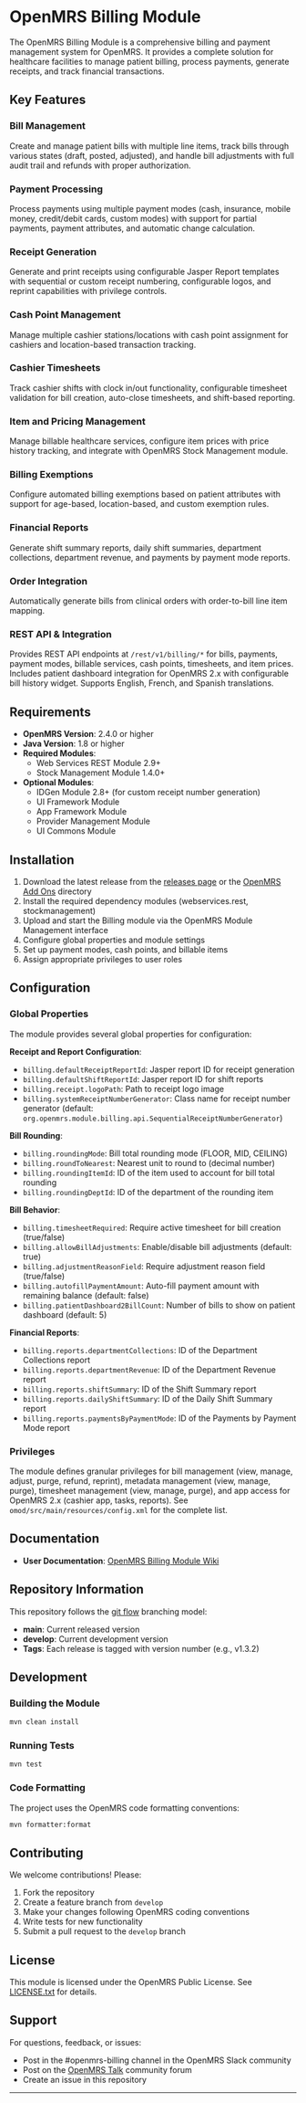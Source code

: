 # OpenMRS Billing Module

The OpenMRS Billing Module is a comprehensive billing and payment management system for OpenMRS. It provides a complete solution for healthcare facilities to manage patient billing, process payments, generate receipts, and track financial transactions.

## Key Features

### Bill Management

Create and manage patient bills with multiple line items, track bills through various states (draft, posted, adjusted), and handle bill adjustments with full audit trail and refunds with proper authorization.

### Payment Processing

Process payments using multiple payment modes (cash, insurance, mobile money, credit/debit cards, custom modes) with support for partial payments, payment attributes, and automatic change calculation.

### Receipt Generation

Generate and print receipts using configurable Jasper Report templates with sequential or custom receipt numbering, configurable logos, and reprint capabilities with privilege controls.

### Cash Point Management

Manage multiple cashier stations/locations with cash point assignment for cashiers and location-based transaction tracking.

### Cashier Timesheets

Track cashier shifts with clock in/out functionality, configurable timesheet validation for bill creation, auto-close timesheets, and shift-based reporting.

### Item and Pricing Management

Manage billable healthcare services, configure item prices with price history tracking, and integrate with OpenMRS Stock Management module.

### Billing Exemptions

Configure automated billing exemptions based on patient attributes with support for age-based, location-based, and custom exemption rules.

### Financial Reports

Generate shift summary reports, daily shift summaries, department collections, department revenue, and payments by payment mode reports.

### Order Integration

Automatically generate bills from clinical orders with order-to-bill line item mapping.

### REST API & Integration

Provides REST API endpoints at `/rest/v1/billing/*` for bills, payments, payment modes, billable services, cash points, timesheets, and item prices. Includes patient dashboard integration for OpenMRS 2.x with configurable bill history widget. Supports English, French, and Spanish translations.

## Requirements

- **OpenMRS Version**: 2.4.0 or higher
- **Java Version**: 1.8 or higher
- **Required Modules**:
  - Web Services REST Module 2.9+
  - Stock Management Module 1.4.0+
- **Optional Modules**:
  - IDGen Module 2.8+ (for custom receipt number generation)
  - UI Framework Module
  - App Framework Module
  - Provider Management Module
  - UI Commons Module

## Installation

1. Download the latest release from the [releases page](https://github.com/openmrs/openmrs-module-billing/releases) or the [OpenMRS Add Ons](https://addons.openmrs.org/) directory
2. Install the required dependency modules (webservices.rest, stockmanagement)
3. Upload and start the Billing module via the OpenMRS Module Management interface
4. Configure global properties and module settings
5. Set up payment modes, cash points, and billable items
6. Assign appropriate privileges to user roles

## Configuration

### Global Properties

The module provides several global properties for configuration:

**Receipt and Report Configuration**:

- `billing.defaultReceiptReportId`: Jasper report ID for receipt generation
- `billing.defaultShiftReportId`: Jasper report ID for shift reports
- `billing.receipt.logoPath`: Path to receipt logo image
- `billing.systemReceiptNumberGenerator`: Class name for receipt number generator (default: `org.openmrs.module.billing.api.SequentialReceiptNumberGenerator`)

**Bill Rounding**:

- `billing.roundingMode`: Bill total rounding mode (FLOOR, MID, CEILING)
- `billing.roundToNearest`: Nearest unit to round to (decimal number)
- `billing.roundingItemId`: ID of the item used to account for bill total rounding
- `billing.roundingDeptId`: ID of the department of the rounding item

**Bill Behavior**:

- `billing.timesheetRequired`: Require active timesheet for bill creation (true/false)
- `billing.allowBillAdjustments`: Enable/disable bill adjustments (default: true)
- `billing.adjustmentReasonField`: Require adjustment reason field (true/false)
- `billing.autofillPaymentAmount`: Auto-fill payment amount with remaining balance (default: false)
- `billing.patientDashboard2BillCount`: Number of bills to show on patient dashboard (default: 5)

**Financial Reports**:

- `billing.reports.departmentCollections`: ID of the Department Collections report
- `billing.reports.departmentRevenue`: ID of the Department Revenue report
- `billing.reports.shiftSummary`: ID of the Shift Summary report
- `billing.reports.dailyShiftSummary`: ID of the Daily Shift Summary report
- `billing.reports.paymentsByPaymentMode`: ID of the Payments by Payment Mode report

### Privileges

The module defines granular privileges for bill management (view, manage, adjust, purge, refund, reprint), metadata management (view, manage, purge), timesheet management (view, manage, purge), and app access for OpenMRS 2.x (cashier app, tasks, reports). See `omod/src/main/resources/config.xml` for the complete list.

## Documentation

- **User Documentation**: [OpenMRS Billing Module Wiki](https://openmrs.atlassian.net/wiki/x/XIeEAQ)

## Repository Information

This repository follows the [git flow](https://github.com/nvie/gitflow) branching model:

- **main**: Current released version
- **develop**: Current development version
- **Tags**: Each release is tagged with version number (e.g., v1.3.2)

## Development

### Building the Module

```bash
mvn clean install
```

### Running Tests

```bash
mvn test
```

### Code Formatting

The project uses the OpenMRS code formatting conventions:

```bash
mvn formatter:format
```

## Contributing

We welcome contributions! Please:

1. Fork the repository
2. Create a feature branch from `develop`
3. Make your changes following OpenMRS coding conventions
4. Write tests for new functionality
5. Submit a pull request to the `develop` branch

## License

This module is licensed under the OpenMRS Public License. See [LICENSE.txt](LICENSE.txt) for details.

## Support

For questions, feedback, or issues:

- Post in the #openmrs-billing channel in the OpenMRS Slack community
- Post on the [OpenMRS Talk](https://talk.openmrs.org/) community forum
- Create an issue in this repository

---
